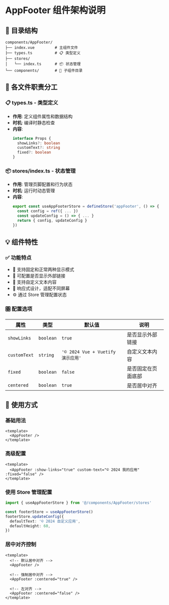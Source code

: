 # AppFooter 组件架构说明

## 📁 目录结构

```
components/AppFooter/
├── index.vue         # 主组件文件
├── types.ts          # 📋 类型定义
├── stores/
│   └── index.ts      # 📦 状态管理
└── components/       # 🧩 子组件目录
```

## 🎯 各文件职责分工

### 📋 types.ts - 类型定义

- **作用**: 定义组件属性和数据结构
- **时机**: 编译时静态检查
- **内容**:
  ```typescript
  interface Props {
    showLinks?: boolean
    customText?: string
    fixed?: boolean
  }
  ```

### 📦 stores/index.ts - 状态管理

- **作用**: 管理页脚配置和行为状态
- **时机**: 运行时动态管理
- **内容**:
  ```typescript
  export const useAppFooterStore = defineStore('appFooter', () => {
    const config = ref({ ... })
    const updateConfig = () => { ... }
    return { config, updateConfig }
  })
  ```

## 💡 组件特性

### ✅ 功能特点

- 🎨 支持固定和正常两种显示模式
- 🔗 可配置是否显示外部链接
- 📝 支持自定义文本内容
- 📱 响应式设计，适配不同屏幕
- ⚙️ 通过 Store 管理配置状态

### 🎛️ 配置选项

| 属性         | 类型      | 默认值                             | 说明               |
| ------------ | --------- | ---------------------------------- | ------------------ |
| `showLinks`  | `boolean` | `true`                             | 是否显示外部链接   |
| `customText` | `string`  | `'© 2024 Vue + Vuetify 演示应用'` | 自定义文本内容     |
| `fixed`      | `boolean` | `false`                            | 是否固定在页面底部 |
| `centered`   | `boolean` | `true`                             | 是否居中对齐       |

## 🚀 使用方式

### 基础用法

```vue
<template>
  <AppFooter />
</template>
```

### 高级配置

```vue
<template>
  <AppFooter :show-links="true" custom-text="© 2024 我的应用" :fixed="false" />
</template>
```

### 使用 Store 管理配置

```typescript
import { useAppFooterStore } from '@/components/AppFooter/stores'

const footerStore = useAppFooterStore()
footerStore.updateConfig({
  defaultText: '© 2024 自定义应用',
  defaultHeight: 60,
})
```

### 居中对齐控制

```vue
<template>
  <!-- 默认居中对齐 -->
  <AppFooter />

  <!-- 强制居中对齐 -->
  <AppFooter :centered="true" />

  <!-- 左对齐 -->
  <AppFooter :centered="false" />
</template>
```
